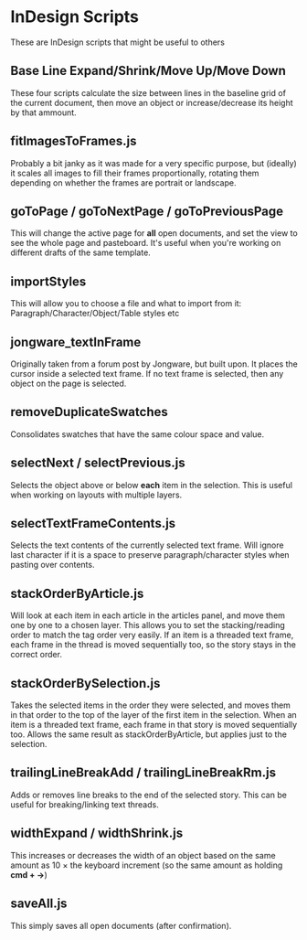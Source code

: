 # InDesign Scripts

These are InDesign scripts that might be useful to others

## Base Line Expand/Shrink/Move Up/Move Down

These four scripts calculate the size between lines in the baseline grid of the current document, then move an object or increase/decrease its height by that ammount.

## fitImagesToFrames.js

Probably a bit janky as it was made for a very specific purpose, but (ideally) it scales all images to fill their frames proportionally, rotating them depending on whether the frames are portrait or landscape.

## goToPage / goToNextPage / goToPreviousPage

This will change the active page for **all** open documents, and set the view to see the whole page and pasteboard. It's useful when you're working on different drafts of the same template.

## importStyles

This will allow you to choose a file and what to import from it: Paragraph/Character/Object/Table styles etc

## jongware_textInFrame

Originally taken from a forum post by Jongware, but built upon. It places the cursor inside a selected text frame. If no text frame is selected, then any object on the page is selected.

## removeDuplicateSwatches

Consolidates swatches that have the same colour space and value.

## selectNext / selectPrevious.js

Selects the object above or below **each** item in the selection. This is useful when working on layouts with multiple layers.

## selectTextFrameContents.js

Selects the text contents of the currently selected text frame. Will ignore last character if it is a space to preserve paragraph/character styles when pasting over contents.

## stackOrderByArticle.js

Will look at each item in each article in the articles panel, and move them one by one to a chosen layer. This allows you to set the stacking/reading order to match the tag order very easily. If an item is a threaded text frame, each frame in the thread is moved sequentially too, so the story stays in the correct order.

## stackOrderBySelection.js

Takes the selected items in the order they were selected, and moves them in that order to the top of the layer of the first item in the selection. When an item is a threaded text frame, each frame in that story is moved sequentially too. Allows the same result as stackOrderByArticle, but applies just to the selection.

## trailingLineBreakAdd / trailingLineBreakRm.js

Adds or removes line breaks to the end of the selected story. This can be useful for breaking/linking text threads.

## widthExpand / widthShrink.js

This increases or decreases the width of an object based on the same amount as 10 × the keyboard increment (so the same amount as holding **cmd + →**)

## saveAll.js

This simply saves all open documents (after confirmation).
